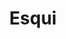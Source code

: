---
title: "Esqui"
image: "esqui.jpg"
icon: "esqui.svg"
id: "5"
locations:
  - place: "Puebla"
    contacts:
      - name: "Esqui de Puebla"
        link: "http://holi.com/"
        info: "53-84-63-99-62"
  - place: "Chacahua"
    contacts:
      - name: "Esqui de Chacahua"
        link: "http://holi.com/"
        info: "53-84-63-99-62"
      - name: "Esqui de Chacahua"
        link: "http://holi.com/"
        info: "Texto de esqui"
  - place: "Bacalar"
    contacts:
      - name: "Esqui de Bacalar"
        link: "http://holi.com/"
        info: "53-84-63-99-62"
---